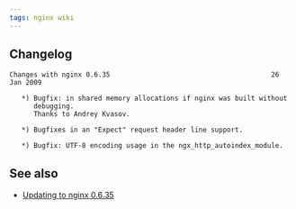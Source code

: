 ```yaml
---
tags: nginx wiki
---
```


## Changelog

    Changes with nginx 0.6.35                                        26 Jan 2009

       *) Bugfix: in shared memory allocations if nginx was built without
          debugging.
          Thanks to Andrey Kvasov.

       *) Bugfixes in an "Expect" request header line support.

       *) Bugfix: UTF-8 encoding usage in the ngx_http_autoindex_module.

## See also

-   [Updating to nginx 0.6.35](/wiki/Updating_to_nginx_0.6.35)
